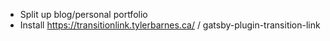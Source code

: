 - Split up blog/personal portfolio
- Install https://transitionlink.tylerbarnes.ca/
  / gatsby-plugin-transition-link
